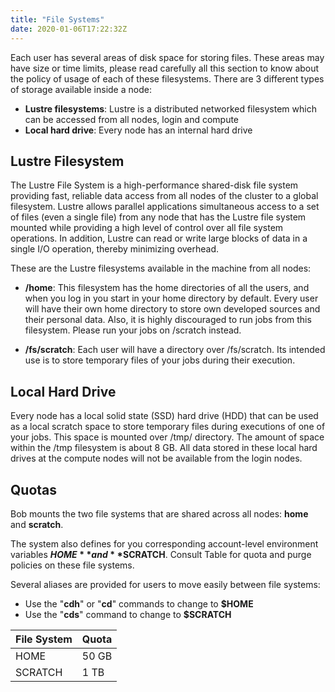 ```yaml
---
title: "File Systems"
date: 2020-01-06T17:22:32Z
---
```


Each user has several areas of disk space for storing files. These areas may have size or time limits, please read carefully all this section to know about the policy of usage of each of these filesystems. There are 3 different types of storage available inside a node:

* **Lustre filesystems**: Lustre is a distributed networked filesystem which can be accessed from all nodes, login and compute
* **Local hard drive**: Every node has an internal hard drive

## Lustre Filesystem
The Lustre File System is a high-performance shared-disk file system providing fast, reliable data access from all nodes of the cluster to a global filesystem. Lustre allows parallel applications simultaneous access to a set of files (even a single file) from any node that has the Lustre file system mounted while providing a high level of control over all file system operations. In addition, Lustre can read or write large blocks of data in a single I/O operation, thereby minimizing overhead.

These are the Lustre filesystems available in the machine from all nodes:

* **/home**: This filesystem has the home directories of all the users, and when you log in you start in your home directory by default. Every user will have their own home directory to store own developed sources and their personal data. Also, it is highly discouraged to run jobs from this filesystem. Please run your jobs on /scratch instead.

* **/fs/scratch**: Each user will have a directory over /fs/scratch. Its intended use is to store temporary files of your jobs during their execution. 

## Local Hard Drive
Every node has a local solid state (SSD) hard drive (HDD) that can be used as a local scratch space to store temporary files during executions of one of your jobs. This space is mounted over /tmp/ directory. The amount of space within the /tmp filesystem is about 8 GB. All data stored in these local hard drives at the compute nodes will not be available from the login nodes.

##  Quotas

Bob mounts the two file systems that are shared across all nodes: **home** and **scratch**.

The system also defines for you corresponding account-level environment variables **$HOME** and **$SCRATCH**. 
Consult Table for quota and purge policies on these file systems.

Several aliases are provided for users to move easily between file systems:
* Use the "**cdh**" or "**cd**" commands to change to **$HOME**
* Use the "**cds**" command to change to **$SCRATCH**

|  **File System**   |     **Quota**       |
|         ---        |         ---         |
|         HOME       |        50 GB        |
|       SCRATCH      |         1 TB        |